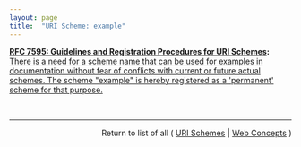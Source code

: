 ```yaml
---
layout: page
title:  "URI Scheme: example"
---
```


**[RFC 7595: Guidelines and Registration Procedures for URI Schemes](/specs/IETF/RFC/7595 "This document updates the guidelines and recommendations, as well as the IANA registration processes, for the definition of Uniform Resource Identifier (URI) schemes."):** [There is a need for a scheme name that can be used for examples in documentation without fear of conflicts with current or future actual schemes. The scheme "example" is hereby registered as a 'permanent' scheme for that purpose.](http://tools.ietf.org/html/rfc7595#section-8 "Read documentation for URI Scheme &#34;example&#34;")

<br/>
<hr/>

<p style="text-align: right">Return to list of all ( <a href="../uri-schemes">URI Schemes</a> | <a href="../">Web Concepts</a> )</p>